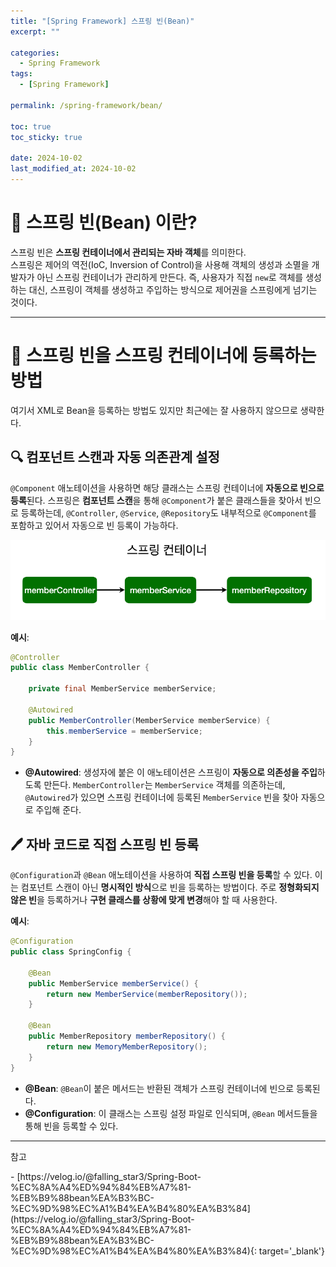 ```yaml
---
title: "[Spring Framework] 스프링 빈(Bean)"
excerpt: ""

categories:
  - Spring Framework
tags:
  - [Spring Framework]

permalink: /spring-framework/bean/

toc: true
toc_sticky: true

date: 2024-10-02
last_modified_at: 2024-10-02
---
```

# 🫘 스프링 빈(Bean) 이란?
스프링 빈은 **스프링 컨테이너에서 관리되는 자바 객체**를 의미한다.  
스프링은 제어의 역전(IoC, Inversion of Control)을 사용해 객체의 생성과 소멸을 개발자가 아닌 스프링 컨테이너가 관리하게 만든다. 즉, 사용자가 직접 `new`로 객체를 생성하는 대신, 스프링이 객체를 생성하고 주입하는 방식으로 제어권을 스프링에게 넘기는 것이다.

---

# 🔧 스프링 빈을 스프링 컨테이너에 등록하는 방법

여기서 XML로 Bean을 등록하는 방법도 있지만 최근에는 잘 사용하지 않으므로 생략한다.

## 🔍 컴포넌트 스캔과 자동 의존관계 설정
`@Component` 애노테이션을 사용하면 해당 클래스는 스프링 컨테이너에 **자동으로 빈으로 등록**된다. 스프링은 **컴포넌트 스캔**을 통해 `@Component`가 붙은 클래스들을 찾아서 빈으로 등록하는데, `@Controller`, `@Service`, `@Repository`도 내부적으로 `@Component`를 포함하고 있어서 자동으로 빈 등록이 가능하다.

![alt text](/assets/images/posts_img/spring-framework/bean/img1.png)

**예시**:

```java
@Controller
public class MemberController {

    private final MemberService memberService;

    @Autowired
    public MemberController(MemberService memberService) {
        this.memberService = memberService;
    }
}
```

- **@Autowired**: 생성자에 붙은 이 애노테이션은 스프링이 **자동으로 의존성을 주입**하도록 만든다. `MemberController`는 `MemberService` 객체를 의존하는데, `@Autowired`가 있으면 스프링 컨테이너에 등록된 `MemberService` 빈을 찾아 자동으로 주입해 준다.

## 🖊️ 자바 코드로 직접 스프링 빈 등록

`@Configuration`과 `@Bean` 애노테이션을 사용하여 **직접 스프링 빈을 등록**할 수 있다. 이는 컴포넌트 스캔이 아닌 **명시적인 방식**으로 빈을 등록하는 방법이다. 주로 **정형화되지 않은 빈**을 등록하거나 **구현 클래스를 상황에 맞게 변경**해야 할 때 사용한다.

**예시**:

```java
@Configuration
public class SpringConfig {

    @Bean
    public MemberService memberService() {
        return new MemberService(memberRepository());
    }

    @Bean
    public MemberRepository memberRepository() {
        return new MemoryMemberRepository();
    }
}
```

- **@Bean**: `@Bean`이 붙은 메서드는 반환된 객체가 스프링 컨테이너에 빈으로 등록된다.
- **@Configuration**: 이 클래스는 스프링 설정 파일로 인식되며, `@Bean` 메서드들을 통해 빈을 등록할 수 있다.

---

<p class='ref'>참고</p>
- [https://velog.io/@falling_star3/Spring-Boot-%EC%8A%A4%ED%94%84%EB%A7%81-%EB%B9%88bean%EA%B3%BC-%EC%9D%98%EC%A1%B4%EA%B4%80%EA%B3%84](https://velog.io/@falling_star3/Spring-Boot-%EC%8A%A4%ED%94%84%EB%A7%81-%EB%B9%88bean%EA%B3%BC-%EC%9D%98%EC%A1%B4%EA%B4%80%EA%B3%84){: target='_blank'}